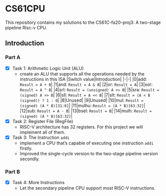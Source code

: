 # CS61CPU

This repository contains my solutions to the CS61C-fa20-proj3: A two-stage pipeline Risc-v CPU.

## Introduction

### Part A

- [x] Task 1: Arithmetic Logic Unit (ALU)
    * create an ALU that supports all the operations needed by the instructions in this ISA
        |Switch value|Introduction|
        |-|-|
        |0|add: `Result = A + B`|
        |1|and: `Result = A & B`|
        |2|or: `Result = A`|
        |3|xor: `Result = A ^ B`|
        |4|srl: `Result = (unsigned) A >> B`|
        |5|sra: `Result = (signed) A >> B`|
        |6|sll: `Result = A << B`|
        |7|slt: `Result = (A < B (signed)) ? 1 : 0`|
        |8|Unused|
        |9|Unused|
        |10|mul: `Result = (signed) (A * B)[31:0]`|
        |11|mulhu: `Result = (A * B)[63:32]`|
        |12|sub: `Result = A - B`|
        |13|bsel: `Result = B`|
        |14|mulh: `Result = (signed) (A * B)[63:32]`|
- [x] Task 2: Register File (RegFile)
    * RISC-V architecture has 32 registers. For this project we will implement all of them. 
- [x] Task 3: The Instruction `addi`
    * implement a CPU that’s capable of executing one instruction `addi` firstly.
    * Improved the single-cycle version to the two-stage pipeline version secondly.

### Part B

- [x] Task 4: More Instructions
    * Let the secondary pipeline CPU support most RISC-V instructions.


